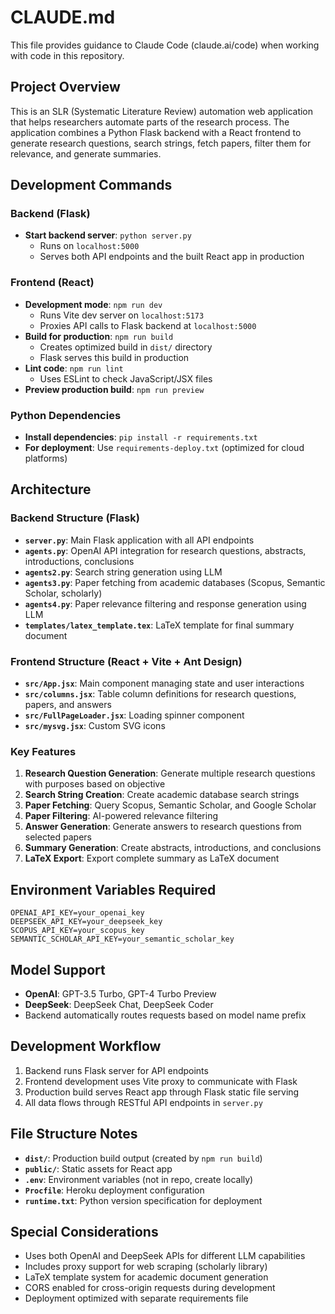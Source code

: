 # CLAUDE.md

This file provides guidance to Claude Code (claude.ai/code) when working with code in this repository.

## Project Overview

This is an SLR (Systematic Literature Review) automation web application that helps researchers automate parts of the research process. The application combines a Python Flask backend with a React frontend to generate research questions, search strings, fetch papers, filter them for relevance, and generate summaries.

## Development Commands

### Backend (Flask)
- **Start backend server**: `python server.py`
  - Runs on `localhost:5000`
  - Serves both API endpoints and the built React app in production

### Frontend (React)
- **Development mode**: `npm run dev`
  - Runs Vite dev server on `localhost:5173`
  - Proxies API calls to Flask backend at `localhost:5000`
- **Build for production**: `npm run build`
  - Creates optimized build in `dist/` directory
  - Flask serves this build in production
- **Lint code**: `npm run lint`
  - Uses ESLint to check JavaScript/JSX files
- **Preview production build**: `npm run preview`

### Python Dependencies
- **Install dependencies**: `pip install -r requirements.txt`
- **For deployment**: Use `requirements-deploy.txt` (optimized for cloud platforms)

## Architecture

### Backend Structure (Flask)
- **`server.py`**: Main Flask application with all API endpoints
- **`agents.py`**: OpenAI API integration for research questions, abstracts, introductions, conclusions
- **`agents2.py`**: Search string generation using LLM
- **`agents3.py`**: Paper fetching from academic databases (Scopus, Semantic Scholar, scholarly)
- **`agents4.py`**: Paper relevance filtering and response generation using LLM
- **`templates/latex_template.tex`**: LaTeX template for final summary document

### Frontend Structure (React + Vite + Ant Design)
- **`src/App.jsx`**: Main component managing state and user interactions
- **`src/columns.jsx`**: Table column definitions for research questions, papers, and answers
- **`src/FullPageLoader.jsx`**: Loading spinner component
- **`src/mysvg.jsx`**: Custom SVG icons

### Key Features
1. **Research Question Generation**: Generate multiple research questions with purposes based on objective
2. **Search String Creation**: Create academic database search strings
3. **Paper Fetching**: Query Scopus, Semantic Scholar, and Google Scholar
4. **Paper Filtering**: AI-powered relevance filtering
5. **Answer Generation**: Generate answers to research questions from selected papers
6. **Summary Generation**: Create abstracts, introductions, and conclusions
7. **LaTeX Export**: Export complete summary as LaTeX document

## Environment Variables Required

```
OPENAI_API_KEY=your_openai_key
DEEPSEEK_API_KEY=your_deepseek_key
SCOPUS_API_KEY=your_scopus_key
SEMANTIC_SCHOLAR_API_KEY=your_semantic_scholar_key
```

## Model Support
- **OpenAI**: GPT-3.5 Turbo, GPT-4 Turbo Preview
- **DeepSeek**: DeepSeek Chat, DeepSeek Coder
- Backend automatically routes requests based on model name prefix

## Development Workflow
1. Backend runs Flask server for API endpoints
2. Frontend development uses Vite proxy to communicate with Flask
3. Production build serves React app through Flask static file serving
4. All data flows through RESTful API endpoints in `server.py`

## File Structure Notes
- **`dist/`**: Production build output (created by `npm run build`)
- **`public/`**: Static assets for React app
- **`.env`**: Environment variables (not in repo, create locally)
- **`Procfile`**: Heroku deployment configuration
- **`runtime.txt`**: Python version specification for deployment

## Special Considerations
- Uses both OpenAI and DeepSeek APIs for different LLM capabilities
- Includes proxy support for web scraping (scholarly library)
- LaTeX template system for academic document generation
- CORS enabled for cross-origin requests during development
- Deployment optimized with separate requirements file